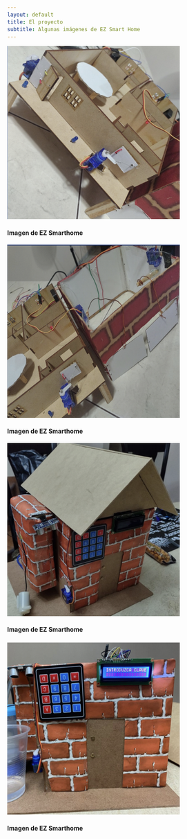 ```yaml
---
layout: default
title: El proyecto
subtitle: Algunas imágenes de EZ Smart Home
---
```


![casa 1](../Images/casa1.png)  
#### Imagen de EZ Smarthome
![casa 2](../Images/casa2.png)  
#### Imagen de EZ Smarthome
![casa 3](../Images/casa3.png)  
#### Imagen de EZ Smarthome
![casa 4](../Images/casa4.png)  
#### Imagen de EZ Smarthome
